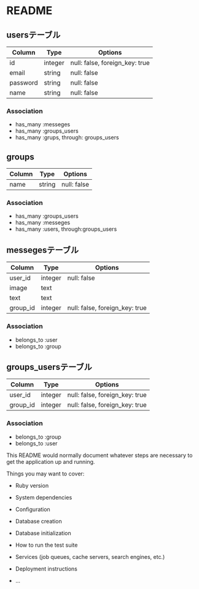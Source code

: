 # README
## usersテーブル
|Column|Type|Options|
|------|----|-------|
|id|integer|null: false, foreign_key: true|
|email|string|null: false |
|password|string|null: false |
|name|string|null: false|

### Association
- has_many :messeges
- has_many :groups_users
- has_many :grups, through: groups_users

## groups
|Column|Type|Options|
|------|----|-------|
|name|string|null: false|

### Association
- has_many :groups_users
- has_many :messeges
- has_many :users, through:groups_users

## messegesテーブル
|Column|Type|Options|
|------|----|-------|
|user_id|integer|null: false|
|image|text|
|text|text|
|group_id|integer|null: false, foreign_key: true|

### Association
- belongs_to :user
- belongs_to :group


## groups_usersテーブル

|Column|Type|Options|
|------|----|-------|
|user_id|integer|null: false, foreign_key: true|
|group_id|integer|null: false, foreign_key: true|

### Association
- belongs_to :group
- belongs_to :user

This README would normally document whatever steps are necessary to get the
application up and running.

Things you may want to cover:

* Ruby version

* System dependencies

* Configuration

* Database creation

* Database initialization

* How to run the test suite

* Services (job queues, cache servers, search engines, etc.)

* Deployment instructions

* ...
